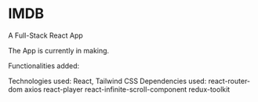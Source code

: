 # IMDB

A Full-Stack React App

The App is currently in making.

Functionalities added:

Technologies used: React, Tailwind CSS
Dependencies used: react-router-dom axios react-player react-infinite-scroll-component redux-toolkit
